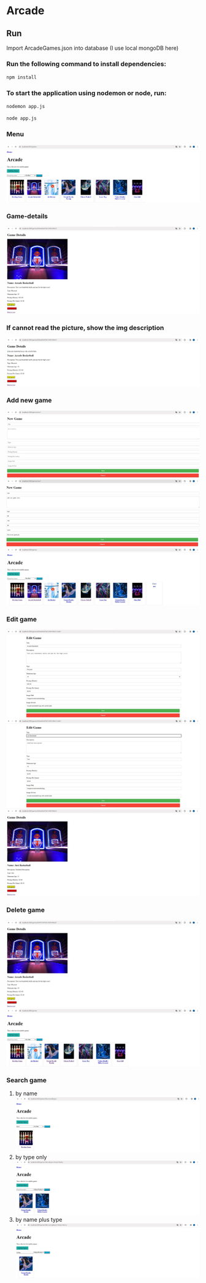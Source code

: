 # Arcade

## Run
Import ArcadeGames.json into database (I use local mongoDB here) 
### Run the following command to install dependencies:
```bash
npm install
```
### To start the application using nodemon or node, run:
```bash
nodemon app.js
```

```bash
node app.js
```
### Menu
![image](https://github.com/JesseLee62/img-storage/blob/master/Arcade/demo1-games.jpg)

### Game-details
![image](https://github.com/JesseLee62/img-storage/blob/master/Arcade/demo2-gameDetails.jpg)

### If cannot read the picture, show the img description
![image](https://github.com/JesseLee62/img-storage/blob/master/Arcade/demo3-ifcannot_load_pic.jpg)

### Add new game
![image](https://github.com/JesseLee62/img-storage/blob/master/Arcade/demo4-add_newGame1.jpg)
![image](https://github.com/JesseLee62/img-storage/blob/master/Arcade/demo4-add_newGame2.jpg)
![image](https://github.com/JesseLee62/img-storage/blob/master/Arcade/demo4-add_newGame3.jpg)

### Edit game
![image](https://github.com/JesseLee62/img-storage/blob/master/Arcade/demo5-editGame1.jpg)
![image](https://github.com/JesseLee62/img-storage/blob/master/Arcade/demo5-editGame2.jpg)
![image](https://github.com/JesseLee62/img-storage/blob/master/Arcade/demo5-editGame3.jpg)

### Delete game
![image](https://github.com/JesseLee62/img-storage/blob/master/Arcade/demo6-delete1.jpg)
![image](https://github.com/JesseLee62/img-storage/blob/master/Arcade/demo6-delete2.jpg)

### Search game
1. by name
![image](https://github.com/JesseLee62/img-storage/blob/master/Arcade/demo7-search-name.jpg)
3. by type only
![image](https://github.com/JesseLee62/img-storage/blob/master/Arcade/demo7-search-type_only.jpg)
2. by name plus type
![image](https://github.com/JesseLee62/img-storage/blob/master/Arcade/demo7-search-name+type.jpg)


